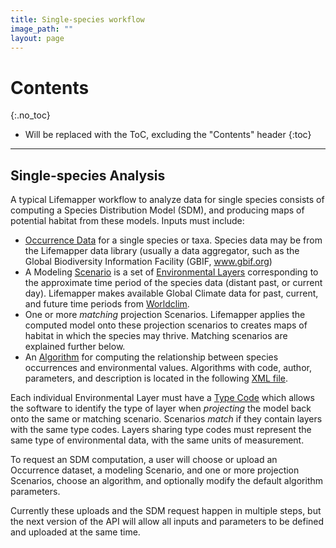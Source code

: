 ```yaml
---
title: Single-species workflow
image_path: ""
layout: page
---
```

# Contents
{:.no_toc}

* Will be replaced with the ToC, excluding the "Contents" header
{:toc}

___

## Single-species Analysis

A typical Lifemapper workflow to analyze data for single species consists of 
computing a Species Distribution Model (SDM), and producing maps of potential
habitat from these models.  Inputs must include:

 * [Occurrence Data](/api.html#/Occurrence_Sets) for a single species or 
   taxa.  Species data may be from the Lifemapper data library (usually a data 
   aggregator, such as the Global Biodiversity Information Facility (GBIF, 
   www.gbif.org)
 * A Modeling [Scenario](/api.html#/Scenarios) is a set of 
   [Environmental Layers](/api.html#/Layers) corresponding to the approximate 
   time period of the species data (distant past, or current day). Lifemapper 
   makes available Global Climate data for past, current, and future time periods
   from [Worldclim](http://worldclim.org).
 * One or more *matching* projection Scenarios.  Lifemapper applies the 
   computed model onto these projection scenarios to creates maps of habitat in 
   which the species may thrive.  Matching scenarios are explained further below.
 * An [Algorithm](/api.html#/Algorithm) for computing the relationship between 
   species occurrences and environmental values.  Algorithms with
   code, author, parameters, and description is located in the following
   [XML file](http://svc.lifemapper.org/clients/algorithms.xml).

Each individual Environmental Layer must have a 
[Type Code](/api.html#/Type_Codes) which allows the software to identify the 
type of layer when *projecting* the model back onto the same or matching 
scenario. Scenarios *match* if they contain layers with the same type codes. 
Layers sharing type codes must represent the same type of environmental data, 
with the same units of measurement.

To request an SDM computation, a user will choose or upload an Occurrence 
dataset, a modeling Scenario, and one or more projection Scenarios, choose an algorithm, and optionally modify 
the default algorithm parameters.

Currently these uploads and the SDM request happen in multiple steps, but 
the next version of the API will allow all inputs and parameters to be 
defined and uploaded at the same time.

